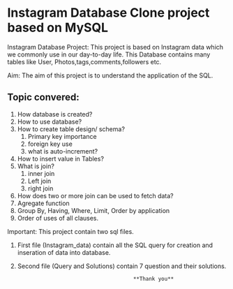 # Instagram Database Clone project based on MySQL

Instagram Database Project: This project is based on Instagram data which we commonly use in our day-to-day life. This Database contains many tables like User, Photos,tags,comments,followers etc.

Aim: The aim of this project is to understand the application of the SQL.

## Topic convered:
1) How database is created?
2) How to use database?
3) How to create table design/ schema?
   1) Primary key importance
   2) foreign key use
   3) what is auto-increment?
4) How to insert value in Tables?
5) What is join?
   1) inner join
   2) Left join
   3) right join
6) How does two or more join can be used to fetch data?
7) Agregate function
8) Group By, Having, Where, Limit, Order by application
9) Order of uses of all clauses.

Important: This project contain two sql files.
1) First file (Instagram_data) contain all the SQL query for creation and inseration of data into database.
2) Second file (Query and Solutions) contain 7 question and their solutions.

                                            **Thank you**
      
